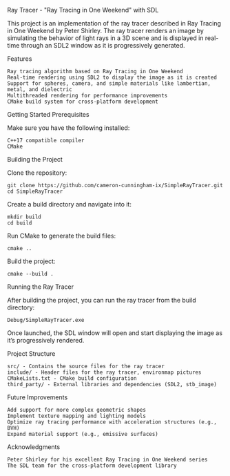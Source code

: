 Ray Tracer - "Ray Tracing in One Weekend" with SDL

This project is an implementation of the ray tracer described in Ray Tracing in One Weekend by Peter Shirley. The ray tracer renders an image by simulating the behavior of light rays in a 3D scene and is displayed in real-time through an SDL2 window as it is progressively generated.

Features

    Ray tracing algorithm based on Ray Tracing in One Weekend
    Real-time rendering using SDL2 to display the image as it is created
    Support for spheres, camera, and simple materials like lambertian, metal, and dielectric
    Multithreaded rendering for performance improvements
    CMake build system for cross-platform development

Getting Started
Prerequisites

Make sure you have the following installed:

    C++17 compatible compiler
    CMake

Building the Project

Clone the repository:

    git clone https://github.com/cameron-cunningham-ix/SimpleRayTracer.git
    cd SimpleRayTracer

Create a build directory and navigate into it:

    mkdir build
    cd build

Run CMake to generate the build files:

    cmake ..

Build the project:

    cmake --build .

Running the Ray Tracer

After building the project, you can run the ray tracer from the build directory:

    Debug/SimpleRayTracer.exe

Once launched, the SDL window will open and start displaying the image as it’s progressively rendered.

Project Structure

    src/ - Contains the source files for the ray tracer
    include/ - Header files for the ray tracer, environmap pictures
    CMakeLists.txt - CMake build configuration
    third_party/ - External libraries and dependencies (SDL2, stb_image)

Future Improvements

    Add support for more complex geometric shapes
    Implement texture mapping and lighting models
    Optimize ray tracing performance with acceleration structures (e.g., BVH)
    Expand material support (e.g., emissive surfaces)

Acknowledgments

    Peter Shirley for his excellent Ray Tracing in One Weekend series
    The SDL team for the cross-platform development library
